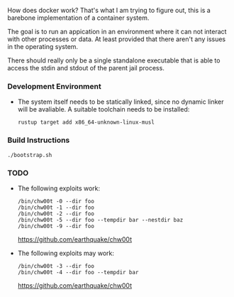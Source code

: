 How does docker work?  That's what I am trying to figure out, this is a barebone
implementation of a container system.

The goal is to run an appication in an environment where it can not interact with
other processes or data.  At least provided that there aren't any issues in the
operating system.

There should really only be a single standalone executable that is able to access
the stdin and stdout of the parent jail process.

### Development Environment

-   The system itself needs to be statically linked, since no dynamic linker will be
    avaliable.  A suitable toolchain needs to be installed:

    ```none
    rustup target add x86_64-unknown-linux-musl
    ```

### Build Instructions

```none
./bootstrap.sh
```

### TODO

-   The following exploits work:

    ```none
    /bin/chw00t -0 --dir foo
    /bin/chw00t -1 --dir foo
    /bin/chw00t -2 --dir foo
    /bin/chw00t -5 --dir foo --tempdir bar --nestdir baz
    /bin/chw00t -9 --dir foo
    ```

    https://github.com/earthquake/chw00t

-   The following exploits may work:

    ```none
    /bin/chw00t -3 --dir foo
    /bin/chw00t -4 --dir foo --tempdir bar
    ```

    https://github.com/earthquake/chw00t

